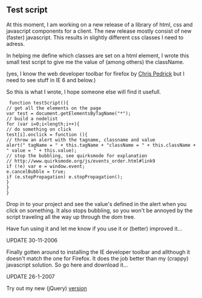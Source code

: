 <article><h2>Test script</h2><p>At this moment, I am working on a new release of a library of html, css and javascript components for a client. The new release mostly consist of new (faster) javascript. This results in slightly different css classes I need to adress.</p><p>In helping me define which classes are set on a html element, I wrote this small test script to give me the value of (among others) the className.</p><p>(yes, I know the web developer toolbar for firefox by <a title="web developer toolbar's author" href="http://chrispederick.com/work/webdeveloper/">Chris Pedrick</a> but I need to see stuff in IE 6 and below.)</p><p>So this is what I wrote, I hope someone else will find it usefull.</p><p><code> function testScript(){<br />// get all the elements on the page<br />var test = document.getElementsByTagName("*");<br />// build a nodelist<br />for (var i=0;i&lt;length;i++){<br />// do something on click<br />test[i].onclick = function (){<br />// throw an alert with the tagname, classname and value<br />alert(" tagName = " + this.tagName + "className = " + this.className + " value = " + this.value);<br />// stop the bubbling, see quirksmode for explanation<br />// http://www.quirksmode.org/js/events_order.html#link9<br />if (!e) var e = window.event;<br />e.cancelBubble = true;<br />if (e.stopPropagation) e.stopPropagation();<br />}<br />}<br />}</code></p><p>Drop in to your project and see the value's defined in the alert when you click on something. It also stops bubbling, so you won't be annoyed by the script traveling all the way up through the dom tree.</p><p>Have fun using it and let me know if you use it or (better) improved it...</p><p>UPDATE 30-11-2006</p><p>Finally gotten around to installing the IE developer toolbar and allthough it doesn't match the one for Firefox. It does the job better than my (crappy) javascript solution. So go <a xhref="http://www.microsoft.com/downloads/details.aspx?familyid=e59c3964-672d-4511-bb3e-2d5e1db91038&displaylang=en">here</a> and download it...</p><p>UPDATE 26-1-2007</p><p>Try out my new (jQuery) <a href="http://www.wnas.nl/?p=216" title="testscript">version</a></p></article>